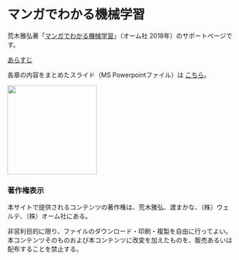 # マンガでわかる機械学習

荒木雅弘著「<a href="https://www.ohmsha.co.jp/book/9784274222443/">マンガでわかる機械学習</a>」（オーム社 2018年）のサポートページです。

[あらすじ](https://masahiroaraki.github.io/mangaML/)

各章の内容をまとめたスライド（MS Powerpointファイル）は [こちら](https://github.com/MasahiroAraki/mangaML/tree/master/slide)。

<img src="https://www.ohmsha.co.jp/Portals/0/book/large/978-4-274-22244-3.jpg" width="200pt"/>


### 著作権表示

本サイトで提供されるコンテンツの著作権は、荒木雅弘、渡まかな、（株）ウェルテ、（株）オーム社にある。

非営利目的に限り、ファイルのダウンロード・印刷・複製を自由に行ってよい。本コンテンツそのものおよび本コンテンツに改変を加えたものを、販売あるいは配布することを禁止する。
